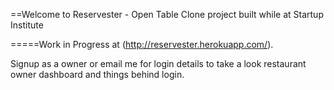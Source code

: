 ==Welcome to Reservester - Open Table Clone project built while at Startup Institute

=====Work in Progress at (http://reservester.herokuapp.com/).

Signup as a owner or email me for login details to take a look restaurant owner dashboard and things behind login.

